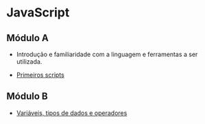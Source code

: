 # JavaScript

<h2>Módulo A</h2>

- Introdução e familiaridade com a linguagem e ferramentas a ser utilizada. 

- [Primeiros scripts](https://github.com/cmarih/curso-em-video-js/blob/master/modulo-a.md)

<h2>Módulo B</h2>

- [Variáveis, tipos de dados e operadores](https://github.com/cmarih/curso-em-video-js/blob/master/modulo-b.md)